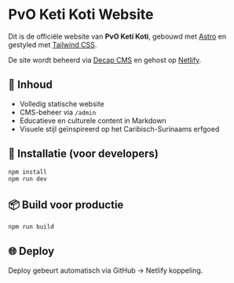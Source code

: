 # PvO Keti Koti Website

Dit is de officiële website van **PvO Keti Koti**, gebouwd met [Astro](https://astro.build/) en gestyled met [Tailwind CSS](https://tailwindcss.com/).

De site wordt beheerd via [Decap CMS](https://decapcms.org/) en gehost op [Netlify](https://netlify.com).

## 🧩 Inhoud
- Volledig statische website
- CMS-beheer via `/admin`
- Educatieve en culturele content in Markdown
- Visuele stijl geïnspireerd op het Caribisch-Surinaams erfgoed

## 🚀 Installatie (voor developers)
```bash
npm install
npm run dev
```

## 📦 Build voor productie
```bash
npm run build
```

## 🌐 Deploy
Deploy gebeurt automatisch via GitHub → Netlify koppeling.
